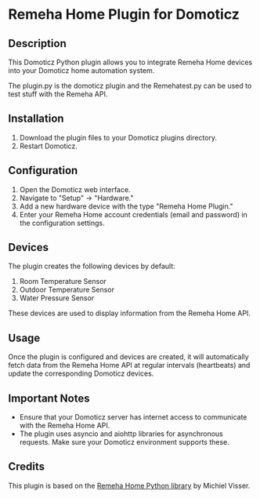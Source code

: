 # Remeha Home Plugin for Domoticz

## Description
This Domoticz Python plugin allows you to integrate Remeha Home devices into your Domoticz home automation system.

The plugin.py is the domoticz plugin and the Remehatest.py can be used to test stuff with the Remeha API.

## Installation

1. Download the plugin files to your Domoticz plugins directory.
2. Restart Domoticz.

## Configuration

1. Open the Domoticz web interface.
2. Navigate to "Setup" -> "Hardware."
3. Add a new hardware device with the type "Remeha Home Plugin."
4. Enter your Remeha Home account credentials (email and password) in the configuration settings.

## Devices

The plugin creates the following devices by default:

1. Room Temperature Sensor
2. Outdoor Temperature Sensor
3. Water Pressure Sensor

These devices are used to display information from the Remeha Home API.

## Usage

Once the plugin is configured and devices are created, it will automatically fetch data from the Remeha Home API at regular intervals (heartbeats) and update the corresponding Domoticz devices.

## Important Notes

- Ensure that your Domoticz server has internet access to communicate with the Remeha Home API.
- The plugin uses asyncio and aiohttp libraries for asynchronous requests. Make sure your Domoticz environment supports these.

## Credits
This plugin is based on the [Remeha Home Python library](https://github.com/msvisser/remeha_home) by Michiel Visser.
